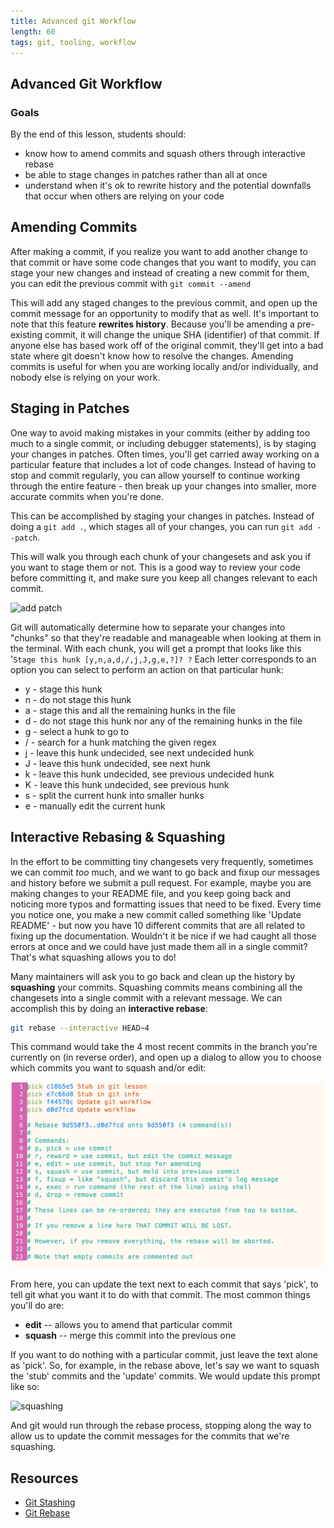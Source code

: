```yaml
---
title: Advanced git Workflow
length: 60
tags: git, tooling, workflow
---
```


## Advanced Git Workflow

### Goals

By the end of this lesson, students should:

* know how to amend commits and squash others through interactive rebase
* be able to stage changes in patches rather than all at once
* understand when it's ok to rewrite history and the potential downfalls that occur when others are relying on your code


## Amending Commits

After making a commit, if you realize you want to add another change to that commit or have some code changes that you want to modify, you can stage your new changes and instead of creating a new commit for them, you can edit the previous commit with `git commit --amend`

This will add any staged changes to the previous commit, and open up the commit message for an opportunity to modify that as well. It's important to note that this feature **rewrites history**. Because you'll be amending a pre-existing commit, it will change the unique SHA (identifier) of that commit. If anyone else has based work off of the original commit, they'll get into a bad state where git doesn't know how to resolve the changes. Amending commits is useful for when you are working locally and/or individually, and nobody else is relying on your work. 

## Staging in Patches

One way to avoid making mistakes in your commits (either by adding too much to a single commit, or including debugger statements), is by staging your changes in patches. Often times, you'll get carried away working on a particular feature that includes a lot of code changes. Instead of having to stop and commit regularly, you can allow yourself to continue working through the entire feature - then break up your changes into smaller, more accurate commits when you're done.

This can be accomplished by staging your changes in patches. Instead of doing a `git add .`, which stages all of your changes, you can run `git add --patch`. 

This will walk you through each chunk of your changesets and ask you if you want to stage them or not. This is a good way to review your code before committing it, and make sure you keep all changes relevant to each commit.

![add patch][add-patch]

Git will automatically determine how to separate your changes into "chunks" so that they're readable and manageable when looking at them in the terminal. With each chunk, you will get a prompt that looks like this '`Stage this hunk [y,n,a,d,/,j,J,g,e,?]? ?` Each letter corresponds to an option you can select to perform an action on that particular hunk:

* y - stage this hunk
* n - do not stage this hunk
* a - stage this and all the remaining hunks in the file
* d - do not stage this hunk nor any of the remaining hunks in the file
* g - select a hunk to go to
* / - search for a hunk matching the given regex
* j - leave this hunk undecided, see next undecided hunk
* J - leave this hunk undecided, see next hunk
* k - leave this hunk undecided, see previous undecided hunk
* K - leave this hunk undecided, see previous hunk
* s - split the current hunk into smaller hunks
* e - manually edit the current hunk

## Interactive Rebasing & Squashing

In the effort to be committing tiny changesets very frequently, sometimes we can commit *too* much, and we want to go back and fixup our messages and history before we submit a pull request. For example, maybe you are making changes to your README file, and you keep going back and noticing more typos and formatting issues that need to be fixed. Every time you notice one, you make a new commit called something like 'Update README' - but now you have 10 different commits that are all related to fixing up the documentation. Wouldn't it be nice if we had caught all those errors at once and we could have just made them all in a single commit? That's what squashing allows you to do!

Many maintainers will ask you to go back and clean up the history by **squashing** your commits. Squashing commits means combining all the changesets into a single commit with a relevant message. We can accomplish this by doing an **interactive rebase**:

```bash
git rebase --interactive HEAD~4
```

This command would take the 4 most recent commits in the branch you're currently on (in reverse order), and open up a dialog to allow you to choose which commits you want to squash and/or edit:

![interactive rebase][interactive-rebase]


From here, you can update the text next to each commit that says 'pick', to tell git what you want it to do with that commit. The most common things you'll do are:

* **edit** -- allows you to amend that particular commit
* **squash** -- merge this commit into the previous one

If you want to do nothing with a particular commit, just leave the text alone as 'pick'. So, for example, in the rebase above, let's say we want to squash the 'stub' commits and the 'update' commits. We would update this prompt like so:

![squashing][squashing]

And git would run through the rebase process, stopping along the way to allow us to update the commit messages for the commits that we're squashing.


## Resources

* [Git Stashing](https://git-scm.com/docs/git-stash)
* [Git Rebase](https://git-scm.com/docs/git-rebase)



[add-patch]: /assets/images/lessons/advanced-git/add-patch.png
[interactive-rebase]: /assets/images/lessons/advanced-git/interactive-rebase.png
[squashing]: /assets/images/lessons/advanced-git/squashing.png
